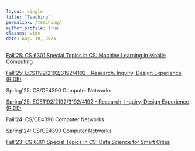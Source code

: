 ```yaml
---
layout: single
title: "Teaching"
permalink: /teaching/
author_profile: true
classes: wide
date: Aug. 19, 2025
---
```


[Fall'25: CS 6301 Special Topics in CS: Machine Learning in Mobile Computing](/teaching/fall25-cs6301/)

[Fall'25: ECS1192/2192/3192/4192 - Research, Inquiry, Design Experience (RIDE)](https://yi-ding.me/assets/files/Teaching/RIDE-Mobile-LLM-Development.pdf)

Spring'25: CS/CE4390 Computer Networks

[Spring'25: ECS1192/2192/3192/4192 - Research, Inquiry, Design Experience (RIDE)](https://yi-ding.me/assets/files/Teaching/RIDE-Mobile-LLM-Development.pdf)

Fall'24: CS/CE4390 Computer Networks

[Spring'24: CS/CE4390 Computer Networks](/teaching/spring24-cs4390/)

[Fall'23: CS 6301 Special Topics in CS: Data Science for Smart Cities](/teaching/fall23-cs6301/)
